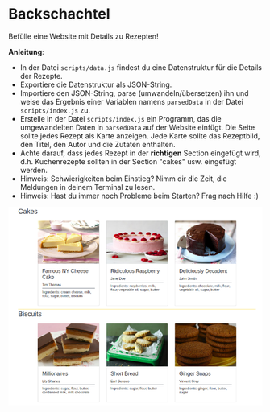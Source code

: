 # Backschachtel

Befülle eine Website mit Details zu Rezepten!

**Anleitung**:

-  In der Datei `scripts/data.js` findest du eine Datenstruktur für die Details der Rezepte.
-  Exportiere die Datenstruktur als JSON-String.
-  Importiere den JSON-String, parse (umwandeln/übersetzen) ihn und weise das Ergebnis einer Variablen namens `parsedData` in der Datei `scripts/index.js` zu.
-  Erstelle in der Datei `scripts/index.js` ein Programm, das die umgewandelten Daten in `parsedData` auf der Website einfügt. Die Seite sollte jedes Rezept als Karte anzeigen. Jede Karte sollte das Rezeptbild, den Titel, den Autor und die Zutaten enthalten.
-  Achte darauf, dass jedes Rezept in der **richtigen** Section eingefügt wird, d.h. Kuchenrezepte sollten in der Section "cakes" usw. eingefügt werden.
-  Hinweis: Schwierigkeiten beim Einstieg? Nimm dir die Zeit, die Meldungen in deinem Terminal zu lesen.
-  Hinweis: Hast du immer noch Probleme beim Starten? Frag nach Hilfe :)

![Belegte Backwaren](images/bakery.png)
